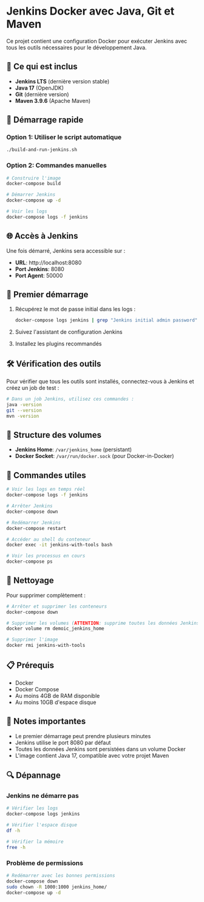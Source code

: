 # Jenkins Docker avec Java, Git et Maven

Ce projet contient une configuration Docker pour exécuter Jenkins avec tous les outils nécessaires pour le développement Java.

## 🐳 Ce qui est inclus

- **Jenkins LTS** (dernière version stable)
- **Java 17** (OpenJDK)
- **Git** (dernière version)
- **Maven 3.9.6** (Apache Maven)

## 🚀 Démarrage rapide

### Option 1: Utiliser le script automatique
```bash
./build-and-run-jenkins.sh
```

### Option 2: Commandes manuelles
```bash
# Construire l'image
docker-compose build

# Démarrer Jenkins
docker-compose up -d

# Voir les logs
docker-compose logs -f jenkins
```

## 🌐 Accès à Jenkins

Une fois démarré, Jenkins sera accessible sur :
- **URL**: http://localhost:8080
- **Port Jenkins**: 8080
- **Port Agent**: 50000

## 🔑 Premier démarrage

1. Récupérez le mot de passe initial dans les logs :
   ```bash
   docker-compose logs jenkins | grep "Jenkins initial admin password"
   ```

2. Suivez l'assistant de configuration Jenkins

3. Installez les plugins recommandés

## 🛠️ Vérification des outils

Pour vérifier que tous les outils sont installés, connectez-vous à Jenkins et créez un job de test :

```bash
# Dans un job Jenkins, utilisez ces commandes :
java -version
git --version
mvn -version
```

## 📁 Structure des volumes

- **Jenkins Home**: `/var/jenkins_home` (persistant)
- **Docker Socket**: `/var/run/docker.sock` (pour Docker-in-Docker)

## 🔧 Commandes utiles

```bash
# Voir les logs en temps réel
docker-compose logs -f jenkins

# Arrêter Jenkins
docker-compose down

# Redémarrer Jenkins
docker-compose restart

# Accéder au shell du conteneur
docker exec -it jenkins-with-tools bash

# Voir les processus en cours
docker-compose ps
```

## 🧹 Nettoyage

Pour supprimer complètement :
```bash
# Arrêter et supprimer les conteneurs
docker-compose down

# Supprimer les volumes (ATTENTION: supprime toutes les données Jenkins)
docker volume rm demoic_jenkins_home

# Supprimer l'image
docker rmi jenkins-with-tools
```

## 📋 Prérequis

- Docker
- Docker Compose
- Au moins 4GB de RAM disponible
- Au moins 10GB d'espace disque

## 🚨 Notes importantes

- Le premier démarrage peut prendre plusieurs minutes
- Jenkins utilise le port 8080 par défaut
- Toutes les données Jenkins sont persistées dans un volume Docker
- L'image contient Java 17, compatible avec votre projet Maven

## 🔍 Dépannage

### Jenkins ne démarre pas
```bash
# Vérifier les logs
docker-compose logs jenkins

# Vérifier l'espace disque
df -h

# Vérifier la mémoire
free -h
```

### Problème de permissions
```bash
# Redémarrer avec les bonnes permissions
docker-compose down
sudo chown -R 1000:1000 jenkins_home/
docker-compose up -d
```
